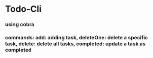 # Todo-Cli
### using cobra 
### commands: add: adding task, deleteOne: delete a specific task, delete: delete all tasks, completed: update a task as completed
